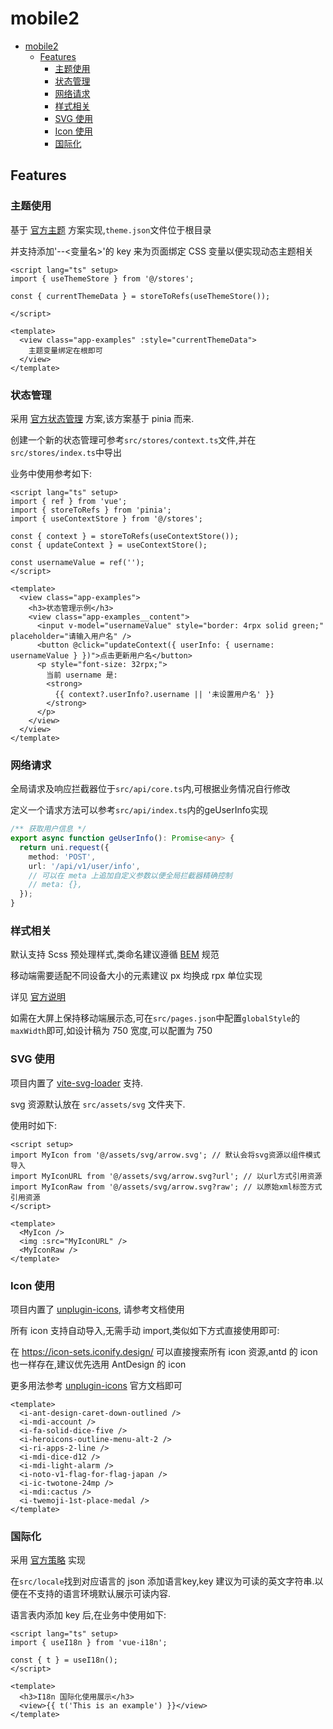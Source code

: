 # mobile2
> 

- [mobile2](#projectname)
  - [Features](#features)
    - [主题使用](#主题使用)
    - [状态管理](#状态管理)
    - [网络请求](#网络请求)
    - [样式相关](#样式相关)
    - [SVG 使用](#svg-使用)
    - [Icon 使用](#icon-使用)
    - [国际化](#国际化)

## Features

### 主题使用

基于 [官方主题](https://uniapp.dcloud.net.cn/tutorial/darkmode.html) 方案实现,`theme.json`文件位于根目录

并支持添加'--<变量名>'的 key 来为页面绑定 CSS 变量以便实现动态主题相关

```vue
<script lang="ts" setup>
import { useThemeStore } from '@/stores';

const { currentThemeData } = storeToRefs(useThemeStore());

</script>

<template>
  <view class="app-examples" :style="currentThemeData">
    主题变量绑定在根即可
  </view>
</template>
```

### 状态管理

采用 [官方状态管理](https://uniapp.dcloud.net.cn/tutorial/vue3-pinia.html#%E7%8A%B6%E6%80%81%E7%AE%A1%E7%90%86-pinia) 方案,该方案基于 pinia 而来.

创建一个新的状态管理可参考`src/stores/context.ts`文件,并在`src/stores/index.ts`中导出

业务中使用参考如下:

```vue
<script lang="ts" setup>
import { ref } from 'vue';
import { storeToRefs } from 'pinia';
import { useContextStore } from '@/stores';

const { context } = storeToRefs(useContextStore());
const { updateContext } = useContextStore();

const usernameValue = ref('');
</script>

<template>
  <view class="app-examples">
    <h3>状态管理示例</h3>
    <view class="app-examples__content">
      <input v-model="usernameValue" style="border: 4rpx solid green;" placeholder="请输入用户名" />
      <button @click="updateContext({ userInfo: { username: usernameValue } })">点击更新用户名</button>
      <p style="font-size: 32rpx;">
        当前 username 是:
        <strong>
          {{ context?.userInfo?.username || '未设置用户名' }}
        </strong>
      </p>
    </view>
  </view>
</template>
```

### 网络请求

全局请求及响应拦截器位于`src/api/core.ts`内,可根据业务情况自行修改

定义一个请求方法可以参考`src/api/index.ts`内的geUserInfo实现

```typescript
/** 获取用户信息 */
export async function geUserInfo(): Promise<any> {
  return uni.request({
    method: 'POST',
    url: '/api/v1/user/info',
    // 可以在 meta 上追加自定义参数以便全局拦截器精确控制
    // meta: {},
  });
}
```

### 样式相关

默认支持 Scss 预处理样式,类命名建议遵循 [BEM](https://getbem.com/) 规范

移动端需要适配不同设备大小的元素建议 px 均换成 rpx 单位实现

详见 [官方说明](https://uniapp.dcloud.net.cn/tutorial/syntax-css.html#%E5%B0%BA%E5%AF%B8%E5%8D%95%E4%BD%8D)

如需在大屏上保持移动端展示态,可在`src/pages.json`中配置`globalStyle`的`maxWidth`即可,如设计稿为 750 宽度,可以配置为 750

### SVG 使用

项目内置了 [vite-svg-loader](https://github.com/jpkleemans/vite-svg-loader) 支持.

svg 资源默认放在 `src/assets/svg` 文件夹下.

使用时如下:

```vue
<script setup>
import MyIcon from '@/assets/svg/arrow.svg'; // 默认会将svg资源以组件模式导入
import MyIconURL from '@/assets/svg/arrow.svg?url'; // 以url方式引用资源
import MyIconRaw from '@/assets/svg/arrow.svg?raw'; // 以原始xml标签方式引用资源
</script>

<template>
  <MyIcon />
  <img :src="MyIconURL" />
  <MyIconRaw />
</template>
```

### Icon 使用

项目内置了 [unplugin-icons](https://github.com/antfu/unplugin-icons), 请参考文档使用

所有 icon 支持自动导入,无需手动 import,类似如下方式直接使用即可:

在 https://icon-sets.iconify.design/ 可以直接搜索所有 icon 资源,antd 的 icon 也一样存在,建议优先选用 AntDesign 的 icon

更多用法参考 [unplugin-icons](https://github.com/antfu/unplugin-icons) 官方文档即可

```vue
<template>
  <i-ant-design-caret-down-outlined />
  <i-mdi-account />
  <i-fa-solid-dice-five />
  <i-heroicons-outline-menu-alt-2 />
  <i-ri-apps-2-line />
  <i-mdi-dice-d12 />
  <i-mdi-light-alarm />
  <i-noto-v1-flag-for-flag-japan />
  <i-ic-twotone-24mp />
  <i-mdi:cactus />
  <i-twemoji-1st-place-medal />
</template>
```

### 国际化

采用 [官方策略](https://uniapp.dcloud.net.cn/tutorial/i18n.html) 实现

在`src/locale`找到对应语言的 json 添加语言key,key 建议为可读的英文字符串.以便在不支持的语言环境默认展示可读内容.

语言表内添加 key 后,在业务中使用如下:

```vue
<script lang="ts" setup>
import { useI18n } from 'vue-i18n';

const { t } = useI18n();
</script>

<template>
  <h3>I18n 国际化使用展示</h3>
  <view>{{ t('This is an example') }}</view>
</template>
```
